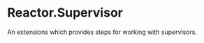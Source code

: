 <!--
This file was generated by Spark. Do not edit it by hand.
-->
# Reactor.Supervisor

An extensions which provides steps for working with supervisors.





<style type="text/css">.spark-required::after { content: "*"; color: red !important; }</style>
